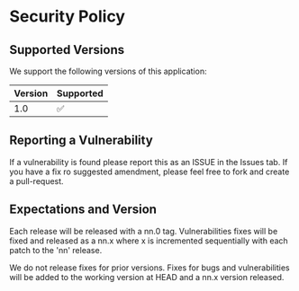# Security Policy

## Supported Versions

We support the following versions of this application:

| Version | Supported          |
| ------- | ------------------ |
| 1.0     | :white_check_mark: |


## Reporting a Vulnerability

If a vulnerability is found please report this as an ISSUE in the Issues tab. 
If you have a fix ro suggested amendment, please feel free to fork and create a pull-request.

## Expectations and Version

Each release will be released with a nn.0 tag. Vulnerabilities fixes will be fixed and 
released as a nn.x where x is incremented sequentially with each patch to the 'nn' release.

We do not release fixes for prior versions. Fixes for bugs and vulnerabilities will be 
added to the working version at HEAD and a nn.x version released.
